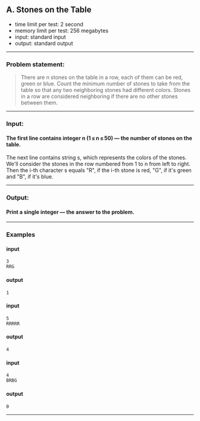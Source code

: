 ##  A. Stones on the Table

* time limit per test: 2 second
* memory limit per test: 256  megabytes
* input: standard input
* output: standard output

___
### **Problem statement:**
>There are n stones on the table in a row, each of them can be red, green or blue. Count the minimum number of stones to take from the table so that any two neighboring stones had different colors. Stones in a row are considered neighboring if there are no other stones between them.
___
### **Input:**
#### The first line contains integer n (1 ≤ n ≤ 50) — the number of stones on the table.

The next line contains string s, which represents the colors of the stones. We'll consider the stones in the row numbered from 1 to n from left to right. Then the i-th character s equals "R", if the i-th stone is red, "G", if it's green and "B", if it's blue.

___
### **Output:**
#### Print a single integer — the answer to the problem.

___
### **Examples**
#### input
    3
    RRG
#### output
    1

#### input
    5
    RRRRR
#### output
    4

#### input
    4
    BRBG
#### output
    0
___
